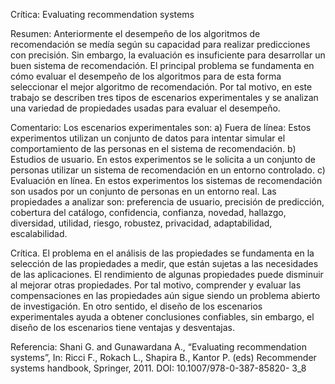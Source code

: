 Crítica: Evaluating recommendation systems

Resumen: Anteriormente el desempeño de los algoritmos de recomendación se medía según su capacidad para
realizar predicciones con precisión. Sin embargo, la evaluación es insuficiente para desarrollar un buen sistema
de recomendación. El principal problema se fundamenta en cómo evaluar el desempeño de los algoritmos para
de esta forma seleccionar el mejor algoritmo de recomendación. Por tal motivo, en este trabajo se describen tres
tipos de escenarios experimentales y se analizan una variedad de propiedades usadas para evaluar el desempeño.

Comentario: Los escenarios experimentales son: a) Fuera de línea: Estos experimentos utilizan un conjunto de
datos para intentar simular el comportamiento de las personas en el sistema de recomendación. b) Estudios de
usuario. En estos experimentos se le solicita a un conjunto de personas utilizar un sistema de recomendación en
un entorno controlado. c) Evaluación en línea. En estos experimentos los sistemas de recomendación son usados
por un conjunto de personas en un entorno real. Las propiedades a analizar son: preferencia de usuario, precisión
de predicción, cobertura del catálogo, confidencia, confianza, novedad, hallazgo, diversidad, utilidad, riesgo, 
robustez, privacidad, adaptabilidad, escalabilidad. 

Crítica. El problema en el análisis de las propiedades se fundamenta en la selección de las propiedades a medir, 
que están sujetas a las necesidades de las aplicaciones. El rendimiento de algunas propiedades puede disminuir 
al mejorar otras propiedades. Por tal motivo, comprender y evaluar las compensaciones en las propiedades aún 
sigue siendo un problema abierto de investigación. En otro sentido, el diseño de los escenarios experimentales 
ayuda a obtener conclusiones confiables, sin embargo, el diseño de los escenarios tiene ventajas y desventajas.

Referencia: Shani G. and Gunawardana A., “Evaluating recommendation systems”, In: Ricci F., Rokach L., 
Shapira B., Kantor P. (eds) Recommender systems handbook, Springer, 2011. DOI: 10.1007/978-0-387-85820-
3_8
